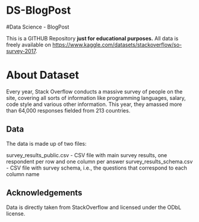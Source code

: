 # DS-BlogPost
#Data Science - BlogPost

This is a GITHUB Repository **just for educational purposes.** All data is freely available on https://www.kaggle.com/datasets/stackoverflow/so-survey-2017.

# About Dataset
Every year, Stack Overflow conducts a massive survey of people on the site, covering all sorts of information like programming languages, salary, code style and various other information. This year, they amassed more than 64,000 responses fielded from 213 countries.

## Data
The data is made up of two files:

survey_results_public.csv - CSV file with main survey results, one respondent per row and one column per answer
survey_results_schema.csv - CSV file with survey schema, i.e., the questions that correspond to each column name

## Acknowledgements
Data is directly taken from StackOverflow and licensed under the ODbL license.